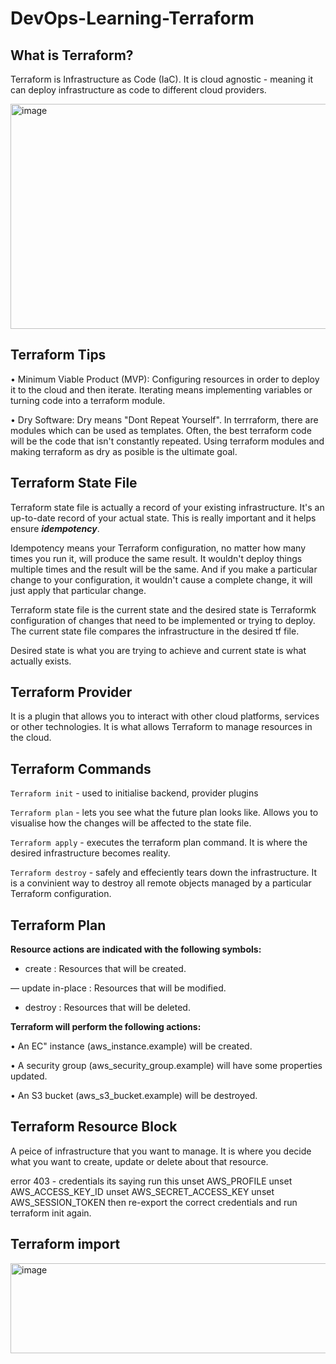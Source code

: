 # DevOps-Learning-Terraform

## What is Terraform? 

Terraform is Infrastructure as Code (IaC). It is cloud agnostic - meaning it can deploy infrastructure as code to different cloud providers. 

<img width="719" height="360" alt="image" src="https://github.com/user-attachments/assets/9fdfce9b-b321-41fa-ba85-edbf14ed9759" />

## Terraform Tips 

• Minimum Viable Product (MVP): Configuring resources in order to deploy it to the cloud and then iterate. Iterating means implementing variables or turning code into a terraform module. 

• Dry Software: Dry means "Dont Repeat Yourself". In terrraform, there are modules which can be used as templates. Often, the best terraform code will be the code that isn't constantly repeated. Using terraform modules and making terraform as dry as posible is the ultimate goal. 

## Terraform State File

Terraform state file is actually a record of your existing infrastructure. It's an up-to-date record of your actual state. This is really important and it helps ensure ***idempotency***. 

Idempotency means your Terraform configuration, no matter how many times you run it, will produce the same result. It wouldn't deploy things multiple times and the result will be the same. And if you make a particular change to your configuration, it wouldn't cause a complete change, it will just apply that particular change.

Terraform state file is the current state and the desired state is Terraformk configuration of changes that need to be implemented or trying to deploy. The current state file compares the infrastructure in the desired tf file. 

Desired state is what you are trying to achieve and current state is what actually exists. 

## Terraform Provider

It is a plugin that allows you to interact with other cloud platforms, services or other technologies. It is what allows Terraform to manage resources in the cloud. 

## Terraform Commands

`Terraform init` - used to initialise backend, provider plugins

`Terraform plan` - lets you see what the future plan looks like. Allows you to visualise how the changes will be affected to the state file. 

`Terraform apply` - executes the terraform plan command. It is where the desired infrastructure becomes reality.

`Terraform destroy` - safely and effeciently tears down the infrastructure. It is a convinient way to destroy all remote objects managed by a particular Terraform configuration. 

## Terraform Plan

**Resource actions are indicated with the following symbols:** 

+ create : Resources that will be created.

— update in-place : Resources that will be modified.

- destroy : Resources that will be deleted.

**Terraform will perform the following actions:**

• An EC" instance (aws_instance.example) will be created. 

• A security group (aws_security_group.example) will have some properties updated. 

• An S3 bucket (aws_s3_bucket.example) will be destroyed.

## Terraform Resource Block

A peice of infrastructure that you want to manage. It is where you decide what you want to create, update or delete about that resource. 

error 403 - credentials 
its saying run this unset AWS_PROFILE
unset AWS_ACCESS_KEY_ID
unset AWS_SECRET_ACCESS_KEY
unset AWS_SESSION_TOKEN
then re-export the correct credentials and run terraform init again.




## Terraform import

<img width="708" height="144" alt="image" src="https://github.com/user-attachments/assets/0a2ee371-1b98-466d-ab9b-2057e1f1b83f" />






